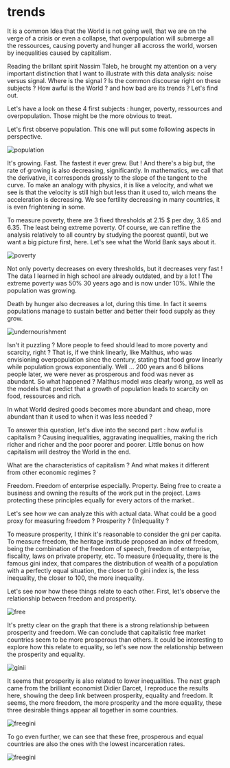 # trends


It is a common Idea that the World is not going well, that we are on the verge of a crisis or even a collapse, that overpopulation will submerge all the ressources, causing poverty and hunger all accross the world, worsen by inequalities caused by capitalism. 

Reading the brillant spirit Nassim Taleb, he brought my attention on a very important distinction that I want to illustrate with this data analysis: noise versus signal. Where is the signal ? Is the common discourse right on these subjects ? How awful is the World ? and how bad are its trends ? Let's find out.

Let's have a look on these 4 first subjects : hunger, poverty, ressources and overpopulation. Those might be the more obvious to treat. 

Let's first observe population. This one will put some following aspects in perspective.

![population](graphs/population.png)

It's growing. Fast. The fastest it ever grew. But ! And there's a big but, the rate of growing is also decreasing, significantly. In mathematics, we call that the derivative, it corresponds grossly to the slope of the tangent to the curve. To make an analogy with physics, it is like a velocity, and what we see is that the velocity is still high but less than it used to, wich means the acceleration is decreasing. We see fertility decreasing in many countries, it is even frightening in some. 

To measure poverty, there are 3 fixed thresholds at 2.15 $ per day, 3.65 and 6.35. The least being extreme poverty. Of course, we can reffine the analysis relatively to all country by studying the poorest quantil, but we want a big picture first, here. Let's see what the World Bank says about it.

![poverty](graphs/poverty.png)

Not only poverty decreases on every thresholds, but it decreases very fast ! The data I learned in high school are already outdated, and by a lot ! The extreme poverty was 50% 30 years ago and is now under 10%. While the population was growing.

Death by hunger also decreases a lot, during this time. In fact it seems populations manage to sustain better and better their food supply as they grow.

![undernourishment](graphs/undernourishment.png)

Isn't it puzzling ? More people to feed should lead to more poverty and scarcity, right ? That is, if we think linearly, like Malthus, who was envisioning overpopulation since the century, stating that food grow linearly while population grows exponentially. Well ... 200 years and 6 billions people later, we were never as prosperous and food was never as abundant. So what happened ? Malthus model was clearly wrong, as well as the models that predict that a growth of population leads to scarcity on food, ressources and rich.  


In what World desired goods becomes more abundant and cheap, more abundant than it used to when it was less needed ? 

To answer this question, let's dive into the second part : how awful is capitalism ? Causing inequalities, aggravating inequalities, making the rich richer and richer and the poor poorer and poorer. Little bonus on how capitalism will destroy the World in the end. 

What are the characteristics of capitalism ? And what makes it different from other economic regimes ? 

Freedom. Freedom of enterprise especially. 
Property. Being free to create a business and owning the results of the work put in the project. 
Laws protecting these principles equally for every actors of the market..

Let's see how we can analyze this with actual data. What could be a good proxy for measuring freedom ? Prosperity ? (In)equality ?

To measure prosperity, I think it's reasonable to consider the gni per capita. To measure freedom, the heritage institude proposed an index of freedom, being the combination of the freedom of speech, freedom of enterprise, fiscality, laws on private property, etc. To measure (in)equality, there is the famous gini index, that compares the distribution of wealth of a population with a perfectly equal situation, the closer to 0 gini index is, the less inequality, the closer to 100, the more inequality. 

Let's see now how these things relate to each other. First, let's observe the relationship between freedom and prosperity.

![free](graphs/freedom-gnipercapita.png)

It's pretty clear on the graph that there is a strong relationship between prosperity and freedom. We can conclude that capitalistic free market countries seem to be more prosperous than others. It could be interesting to explore how this relate to equality, so let's see now the relationship between the prosperity and equality.

![ginii](graphs/Gini-gnipercapita.png)

It seems that prosperity is also related to lower inequalities. The next graph came from the brilliant economist Didier Darcet, I reproduce the results here, showing the deep link between prosperity, equality and freedom. It seems, the more freedom, the more prosperity and the more equality, these three desirable things appear all together in some countries.


![freegini](graphs/Gini-freedom-gnipercapita.png)


To go even further, we can see that these free, prosperous and equal countries are also the ones with the lowest incarceration rates.

![freegini](graphs/prison_region.png)





